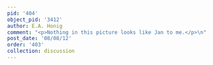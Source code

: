 ```yaml
---
pid: '404'
object_pid: '3412'
author: E.A. Honig
comment: "<p>Nothing in this picture looks like Jan to me.</p>\n"
post_date: '08/08/12'
order: '403'
collection: discussion
---
```

